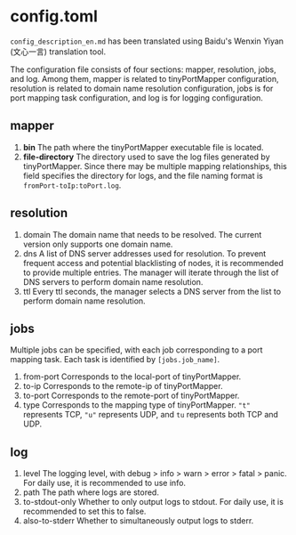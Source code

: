 # config.toml

`config_description_en.md` has been translated using Baidu's Wenxin Yiyan (文心一言) translation tool.

The configuration file consists of four sections: mapper, resolution, jobs, and log. Among them, mapper is related to tinyPortMapper configuration, resolution is related to domain name resolution configuration, jobs is for port mapping task configuration, and log is for logging configuration.

## mapper

1. **bin**
   The path where the tinyPortMapper executable file is located.
2. **file-directory**
   The directory used to save the log files generated by tinyPortMapper. Since there may be multiple mapping relationships, this field specifies the directory for logs, and the file naming format is `fromPort-toIp:toPort.log`.

## resolution

1. domain
   The domain name that needs to be resolved. The current version only supports one domain name.
2. dns
   A list of DNS server addresses used for resolution. To prevent frequent access and potential blacklisting of nodes, it is recommended to provide multiple entries. The manager will iterate through the list of DNS servers to perform domain name resolution.
3. ttl
   Every ttl seconds, the manager selects a DNS server from the list to perform domain name resolution.

## jobs

Multiple jobs can be specified, with each job corresponding to a port mapping task. Each task is identified by `[jobs.job_name]`.

1. from-port
   Corresponds to the local-port of tinyPortMapper.
2. to-ip
   Corresponds to the remote-ip of tinyPortMapper.
3. to-port
   Corresponds to the remote-port of tinyPortMapper.
4. type
   Corresponds to the mapping type of tinyPortMapper. `"t"` represents TCP, `"u"` represents UDP, and `tu` represents both TCP and UDP.

## log

1. level
   The logging level, with debug > info > warn > error > fatal > panic. For daily use, it is recommended to use info.
2. path
   The path where logs are stored.
3. to-stdout-only
   Whether to only output logs to stdout. For daily use, it is recommended to set this to false.
4. also-to-stderr
   Whether to simultaneously output logs to stderr.
